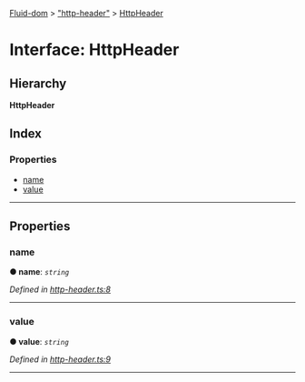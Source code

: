 [Fluid-dom](../README.md) > ["http-header"](../modules/_http_header_.md) > [HttpHeader](../interfaces/_http_header_.httpheader.md)

# Interface: HttpHeader

## Hierarchy

**HttpHeader**

## Index

### Properties

* [name](_http_header_.httpheader.md#name)
* [value](_http_header_.httpheader.md#value)

---

## Properties

<a id="name"></a>

###  name

**● name**: *`string`*

*Defined in [http-header.ts:8](https://github.com/WazzaMo/fluid-dom/blob/cb271c8/src/http-header.ts#L8)*

___
<a id="value"></a>

###  value

**● value**: *`string`*

*Defined in [http-header.ts:9](https://github.com/WazzaMo/fluid-dom/blob/cb271c8/src/http-header.ts#L9)*

___

